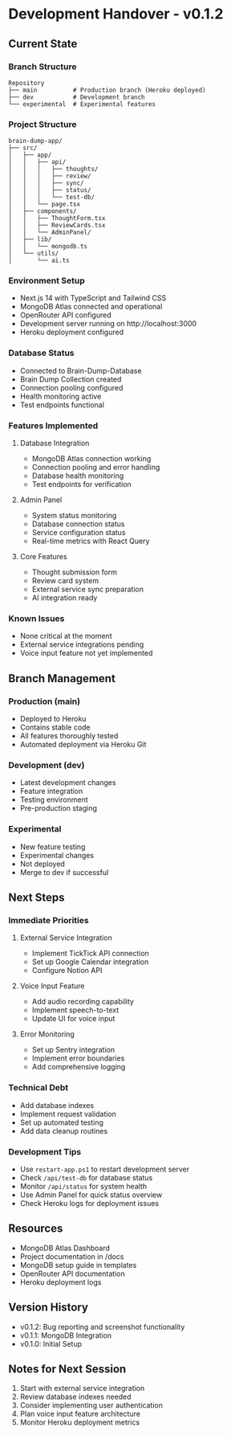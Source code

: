 # Development Handover - v0.1.2

## Current State

### Branch Structure
```
Repository
├── main          # Production branch (Heroku deployed)
├── dev           # Development branch
└── experimental  # Experimental features
```

### Project Structure
```
brain-dump-app/
├── src/
│   ├── app/
│   │   ├── api/
│   │   │   ├── thoughts/
│   │   │   ├── review/
│   │   │   ├── sync/
│   │   │   ├── status/
│   │   │   └── test-db/
│   │   └── page.tsx
│   ├── components/
│   │   ├── ThoughtForm.tsx
│   │   ├── ReviewCards.tsx
│   │   └── AdminPanel/
│   ├── lib/
│   │   └── mongodb.ts
│   └── utils/
│       └── ai.ts
```

### Environment Setup
- Next.js 14 with TypeScript and Tailwind CSS
- MongoDB Atlas connected and operational
- OpenRouter API configured
- Development server running on http://localhost:3000
- Heroku deployment configured

### Database Status
- Connected to Brain-Dump-Database
- Brain Dump Collection created
- Connection pooling configured
- Health monitoring active
- Test endpoints functional

### Features Implemented
1. Database Integration
   - MongoDB Atlas connection working
   - Connection pooling and error handling
   - Database health monitoring
   - Test endpoints for verification

2. Admin Panel
   - System status monitoring
   - Database connection status
   - Service configuration status
   - Real-time metrics with React Query

3. Core Features
   - Thought submission form
   - Review card system
   - External service sync preparation
   - AI integration ready

### Known Issues
- None critical at the moment
- External service integrations pending
- Voice input feature not yet implemented

## Branch Management

### Production (main)
- Deployed to Heroku
- Contains stable code
- All features thoroughly tested
- Automated deployment via Heroku Git

### Development (dev)
- Latest development changes
- Feature integration
- Testing environment
- Pre-production staging

### Experimental
- New feature testing
- Experimental changes
- Not deployed
- Merge to dev if successful

## Next Steps

### Immediate Priorities
1. External Service Integration
   - Implement TickTick API connection
   - Set up Google Calendar integration
   - Configure Notion API

2. Voice Input Feature
   - Add audio recording capability
   - Implement speech-to-text
   - Update UI for voice input

3. Error Monitoring
   - Set up Sentry integration
   - Implement error boundaries
   - Add comprehensive logging

### Technical Debt
- Add database indexes
- Implement request validation
- Set up automated testing
- Add data cleanup routines

### Development Tips
- Use `restart-app.ps1` to restart development server
- Check `/api/test-db` for database status
- Monitor `/api/status` for system health
- Use Admin Panel for quick status overview
- Check Heroku logs for deployment issues

## Resources
- MongoDB Atlas Dashboard
- Project documentation in /docs
- MongoDB setup guide in templates
- OpenRouter API documentation
- Heroku deployment logs

## Version History
- v0.1.2: Bug reporting and screenshot functionality
- v0.1.1: MongoDB Integration
- v0.1.0: Initial Setup

## Notes for Next Session
1. Start with external service integration
2. Review database indexes needed
3. Consider implementing user authentication
4. Plan voice input feature architecture
5. Monitor Heroku deployment metrics
